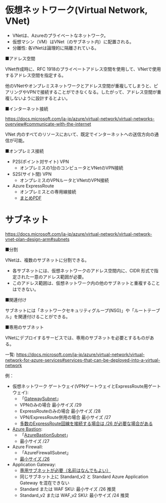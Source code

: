 # 仮想ネットワーク(Virtual Network, VNet)

- VNetは、Azureのプライベートなネットワーク。
- 仮想マシン（VM）はVNet（のサブネット内）に配置される。
- 分離性: 各VNetは論理的に隔離されている。

■アドレス空間

VNet作成時に、RFC 1918のプライベートアドレス空間を使用して、VNetで使用するアドレス空間を指定する。

他のVNetやオンプレミスネットワークとアドレス空間が重複してしまうと、ピアリングやVPNで接続することができなくなる。したがって、アドレス空間が重複しないように設計するとよい。


■インターネット接続

https://docs.microsoft.com/ja-jp/azure/virtual-network/virtual-networks-overview#communicate-with-the-internet

VNet 内のすべてのリソースにおいて、既定でインターネットへの送信方向の通信が可能。

■オンプレミス接続

- P2S(ポイント対サイト) VPN
  - オンプレミスの1台のコンピュータとVNetのVPN接続
- S2S(サイト間) VPN
  - オンプレミスのVPNルータとVNetのVPN接続
- Azure ExpressRoute
  - オンプレミスとの専用線接続
  - [まとめPDF](../AZ-500/pdf/mod2/ExpressRouteまとめ.pdf)

# サブネット

https://docs.microsoft.com/ja-jp/azure/virtual-network/virtual-network-vnet-plan-design-arm#subnets

■分割

VNetは、複数のサブネットに分割できる。

- 各サブネットには、仮想ネットワークのアドレス空間内に、CIDR 形式で指定された一意のアドレス範囲が必要。
- このアドレス範囲は、仮想ネットワーク内の他のサブネットと重複することはできない。

■関連付け

サブネットには「ネットワークセキュリティグループ(NSG)」や「ルートテーブル」を関連付けることができる。

■専用のサブネット

VNetにデプロイするサービスでは、専用のサブネットを必要とするものがある。

一覧:
https://docs.microsoft.com/ja-jp/azure/virtual-network/virtual-network-for-azure-services#services-that-can-be-deployed-into-a-virtual-network


例：
- 仮想ネットワーク ゲートウェイ(VPNゲートウェイとExpressRoute用ゲートウェイ): 
  - 「[GatewaySubnet](https://docs.microsoft.com/ja-jp/azure/vpn-gateway/vpn-gateway-vpn-faq#do-i-need-a-gatewaysubnet)」
  - VPNのみの場合 最小サイズ /29
  - ExpressRouteのみの場合 最小サイズ /28
  - VPN/ExpressRoute併用の場合 最小サイズ /27
  - [多数のExpressRoute回線を接続する場合は /26 が必要な場合がある](https://www.syuheiuda.com/?p=5311)
- [Azure Bastion](https://docs.microsoft.com/ja-jp/azure/bastion/quickstart-host-portal):
  - 「[AzureBastionSubnet](https://docs.microsoft.com/ja-jp/azure/bastion/bastion-nsg#azurebastionsubnet)」
  - 最小サイズ /27
- Azure Firewall:
  - 「AzureFirewallSubnet」
  - [最小サイズ /26](https://docs.microsoft.com/ja-jp/azure/azure-resource-manager/management/azure-subscription-service-limits#azure-firewall-limits)
- Application Gateway:
  - [専用サブネットが必要（名前はなんでもよい）](https://docs.microsoft.com/ja-jp/azure/application-gateway/configuration-infrastructure#virtual-network-and-dedicated-subnet)
  - 同じサブネット上に Standard_v2 と Standard Azure Application Gateway を混在できない
  - Standard または WAF SKU: 最小サイズ /26 推奨
  - Standard_v2 または WAF_v2 SKU: 最小サイズ /24 推奨

